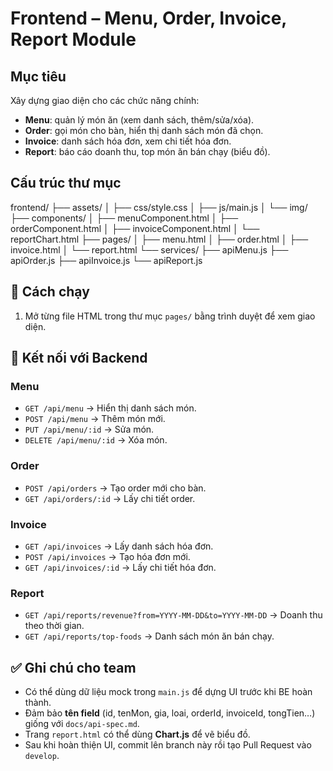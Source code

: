# Frontend – Menu, Order, Invoice, Report Module

##  Mục tiêu
Xây dựng giao diện cho các chức năng chính:
- **Menu**: quản lý món ăn (xem danh sách, thêm/sửa/xóa).
- **Order**: gọi món cho bàn, hiển thị danh sách món đã chọn.
- **Invoice**: danh sách hóa đơn, xem chi tiết hóa đơn.
- **Report**: báo cáo doanh thu, top món ăn bán chạy (biểu đồ).

##  Cấu trúc thư mục
frontend/
├── assets/
│ ├── css/style.css
│ ├── js/main.js
│ └── img/
├── components/
│ ├── menuComponent.html
│ ├── orderComponent.html
│ ├── invoiceComponent.html
│ └── reportChart.html
├── pages/
│ ├── menu.html
│ ├── order.html
│ ├── invoice.html
│ └── report.html
└── services/
    ├── apiMenu.js
    ├── apiOrder.js
    ├── apiInvoice.js
    └── apiReport.js



## 🚀 Cách chạy
1. Mở từng file HTML trong thư mục `pages/` bằng trình duyệt để xem giao diện.  
<!-- 2. Nếu Backend (BE) đã chạy, mặc định API URL là:
http://localhost:3000/api -->



## 🔗 Kết nối với Backend
### Menu
- `GET /api/menu` → Hiển thị danh sách món.
- `POST /api/menu` → Thêm món mới.
- `PUT /api/menu/:id` → Sửa món.
- `DELETE /api/menu/:id` → Xóa món.

### Order
- `POST /api/orders` → Tạo order mới cho bàn.
- `GET /api/orders/:id` → Lấy chi tiết order.

### Invoice
- `GET /api/invoices` → Lấy danh sách hóa đơn.
- `POST /api/invoices` → Tạo hóa đơn mới.
- `GET /api/invoices/:id` → Lấy chi tiết hóa đơn.

### Report
- `GET /api/reports/revenue?from=YYYY-MM-DD&to=YYYY-MM-DD` → Doanh thu theo thời gian.
- `GET /api/reports/top-foods` → Danh sách món ăn bán chạy.

## ✅ Ghi chú cho team
- Có thể dùng dữ liệu mock trong `main.js` để dựng UI trước khi BE hoàn thành.  
- Đảm bảo **tên field** (id, tenMon, gia, loai, orderId, invoiceId, tongTien…) giống với `docs/api-spec.md`.  
- Trang `report.html` có thể dùng **Chart.js** để vẽ biểu đồ.  
- Sau khi hoàn thiện UI, commit lên branch này rồi tạo Pull Request vào `develop`.
